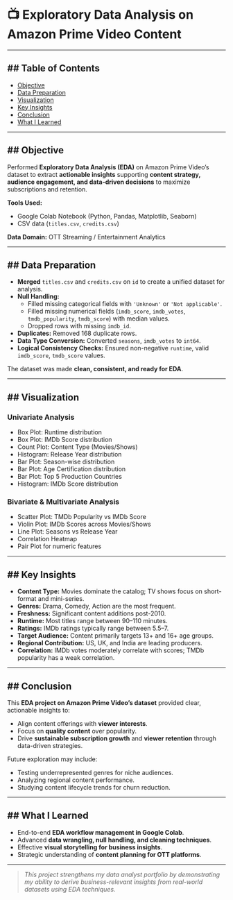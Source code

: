 # 📺 **Exploratory Data Analysis on Amazon Prime Video Content**

---

## ## Table of Contents
- [Objective](#objective)
- [Data Preparation](#data-preparation)
- [Visualization](#visualization)
- [Key Insights](#key-insights)
- [Conclusion](#conclusion)
- [What I Learned](#what-i-learned)

---

## ## Objective

Performed **Exploratory Data Analysis (EDA)** on Amazon Prime Video’s dataset to extract **actionable insights** supporting **content strategy, audience engagement, and data-driven decisions** to maximize subscriptions and retention.

**Tools Used:**
- Google Colab Notebook (Python, Pandas, Matplotlib, Seaborn)
- CSV data (`titles.csv`, `credits.csv`)

**Data Domain:** OTT Streaming / Entertainment Analytics

---

## ## Data Preparation

- **Merged** `titles.csv` and `credits.csv` on `id` to create a unified dataset for analysis.
- **Null Handling:**
  - Filled missing categorical fields with `'Unknown'` or `'Not applicable'`.
  - Filled missing numerical fields (`imdb_score`, `imdb_votes`, `tmdb_popularity`, `tmdb_score`) with median values.
  - Dropped rows with missing `imdb_id`.
- **Duplicates:** Removed 168 duplicate rows.
- **Data Type Conversion:** Converted `seasons`, `imdb_votes` to `int64`.
- **Logical Consistency Checks:** Ensured non-negative `runtime`, valid `imdb_score`, `tmdb_score` values.

The dataset was made **clean, consistent, and ready for EDA**.

---

## ## Visualization

### **Univariate Analysis**
- Box Plot: Runtime distribution
- Box Plot: IMDb Score distribution
- Count Plot: Content Type (Movies/Shows)
- Histogram: Release Year distribution
- Bar Plot: Season-wise distribution
- Bar Plot: Age Certification distribution
- Bar Plot: Top 5 Production Countries
- Histogram: IMDb Score distribution

### **Bivariate & Multivariate Analysis**
- Scatter Plot: TMDb Popularity vs IMDb Score
- Violin Plot: IMDb Scores across Movies/Shows
- Line Plot: Seasons vs Release Year
- Correlation Heatmap
- Pair Plot for numeric features

---

## ## Key Insights

- **Content Type:** Movies dominate the catalog; TV shows focus on short-format and mini-series.
- **Genres:** Drama, Comedy, Action are the most frequent.
- **Freshness:** Significant content additions post-2010.
- **Runtime:** Most titles range between 90–110 minutes.
- **Ratings:** IMDb ratings typically range between 5.5–7.
- **Target Audience:** Content primarily targets 13+ and 16+ age groups.
- **Regional Contribution:** US, UK, and India are leading producers.
- **Correlation:** IMDb votes moderately correlate with scores; TMDb popularity has a weak correlation.

---

## ## Conclusion

This **EDA project on Amazon Prime Video’s dataset** provided clear, actionable insights to:

- Align content offerings with **viewer interests**.
- Focus on **quality content** over popularity.
- Drive **sustainable subscription growth** and **viewer retention** through data-driven strategies.

Future exploration may include:
- Testing underrepresented genres for niche audiences.
- Analyzing regional content performance.
- Studying content lifecycle trends for churn reduction.

---

## ## What I Learned

- End-to-end **EDA workflow management in Google Colab**.
- Advanced **data wrangling, null handling, and cleaning techniques**.
- Effective **visual storytelling for business insights**.
- Strategic understanding of **content planning for OTT platforms**.

---

> *This project strengthens my data analyst portfolio by demonstrating my ability to derive business-relevant insights from real-world datasets using EDA techniques.*
